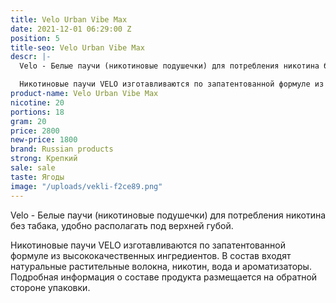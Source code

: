 ```yaml
---
title: Velo Urban Vibe Max
date: 2021-12-01 06:29:00 Z
position: 5
title-seo: Velo Urban Vibe Max
descr: |-
  Velo - Белые паучи (никотиновые подушечки) для потребления никотина без табака, удобно располагать под верхней губой.

  Никотиновые паучи VELO изготавливаются по запатентованной формуле из высококачественных ингредиентов. В состав входят натуральные растительные волокна, никотин, вода и ароматизаторы. Подробная информация о составе продукта размещается на обратной стороне упаковки.
product-name: Velo Urban Vibe Max
nicotine: 20
portions: 18
gram: 20
price: 2800
new-price: 1800
brand: Russian products
strong: Крепкий
sale: sale
taste: Ягоды
image: "/uploads/vekli-f2ce89.png"
---
```


Velo - Белые паучи (никотиновые подушечки) для потребления никотина без табака, удобно располагать под верхней губой.

Никотиновые паучи VELO изготавливаются по запатентованной формуле из высококачественных ингредиентов. В состав входят натуральные растительные волокна, никотин, вода и ароматизаторы. Подробная информация о составе продукта размещается на обратной стороне упаковки.